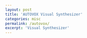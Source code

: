 ```yaml
---
layout: post
title: 'AUTOVOX Visual Synthesizer'
categories: misc
permalink: /autovox/
excerpt: 'Visual Synthesizer'
---
```


